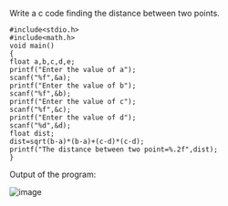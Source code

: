 Write a c code finding the distance between two points.

   
    #include<stdio.h>
    #include<math.h>
    void main()
    {
    float a,b,c,d,e;
    printf("Enter the value of a");
    scanf("%f",&a);
    printf("Enter the value of b");
    scanf("%f",&b);
    printf("Enter the value of c");
    scanf("%f",&c);
    printf("Enter the value of d"); 
    scanf("%d",&d);
    float dist;
    dist=sqrt(b-a)*(b-a)+(c-d)*(c-d);
    printf("The distance between two point=%.2f",dist);
    }


Output of the program:


![image](https://github.com/AklavyaSangra/Homework/assets/146859465/6e4bc621-1a77-42d9-877a-f9111b9788d0)




